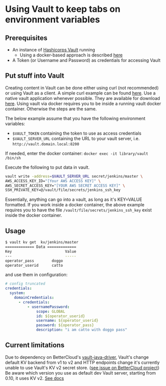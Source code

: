 # Using Vault to keep tabs on environment variables

## Prerequisites

- An instance of [Hashicorps Vault](https://www.vaultproject.io/) running
  - Using a docker-based approach is described [here](vault/setup-vault-using-docker.md)
- A Token (or Username and Password) as credentials for accessing Vault

## Put stuff into Vault

Creating content in Vault can be done either using curl (not recommended) or using Vault as a client.
A simple curl example can be found [here](vault/setup-vault-using-docker.md). Use a native vault application whenever possible. They are available for download [here](https://www.vaultproject.io/downloads.html). Using vault via docker requires you to be inside a running vault docker container. Otherwise the steps are the same.

The below example assume that you have the following environment variables:

- `$VAULT_TOKEN` containing the token to use as access credentials
- `$VAULT_SERVER_URL` containing the URL to your vault server, i.e. `http://vault.domain.local:8200`

If needed, enter the docker container: `docker exec -it library/vault /bin/sh`

Execute the following to put data in vault.

```sh
vault write -address=$VAULT_SERVER_URL secret/jenkins/master \
AWS_ACCESS_KEY_ID="[Your AWS ACCESS KEY]" \
AWS_SECRET_ACCESS_KEY="[YOUR AWS SECRET ACCESS KEY]" \
SSH_PRIVATE_KEY=@/vault/file/secrets/jenkins_ssh_key
```

Essentially, anything can go into a vault, as long as it's KEY=VALUE formatted. If you work inside a docker container, the above example requires you to have the file `/vault/file/secrets/jenkins_ssh_key` exist inside the docker container.

## Usage 

```bash
$ vault kv get  kv/jenkins/master
============= Data =============
Key                        Value
---                        -----
operator_pass        doggo
operator_userid      catto
```
and use them in configuration:
```yaml
# config truncated
credentials:
  system:
    domainCredentials:
      - credentials:
          - usernamePassword:
              scope: GLOBAL
              id: ${operator_userid}
              username: ${operator_userid}
              password: ${operator_pass}
              description: "i am catto with doggo pass"
```

## Current limitations

Due to dependency on BetterCloud's [vault-java-driver](https://github.com/BetterCloud/vault-java-driver), Vault's change default KV backend from v1 to v2 and HTTP endpoints change it's currently unable to use Vault's KV v2 secret store. ([see issue on BetterCloud project](https://github.com/BetterCloud/vault-java-driver/issues/114))
Be aware which version you use as default dev Vault server, starting from 0.10, it uses KV v2. [See docs](https://www.vaultproject.io/docs/secrets/kv/kv-v2.html)


